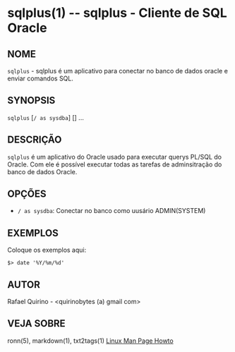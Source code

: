 sqlplus(1) -- sqlplus - Cliente de SQL Oracle
===============================================

NOME
----

`sqlplus` - sqlplus é um aplicativo para conectar no banco de dados oracle e enviar comandos SQL.

SYNOPSIS
--------

`sqlplus` [`/ as sysdba`] [] ...

DESCRIÇÃO
---------

`sqlplus`  é um aplicativo do Oracle usado para executar querys PL/SQL do Oracle. Com ele é possível executar todas as tarefas de adminsitração do banco de dados Oracle.

OPÇÕES
------

* `/ as sysdba`:
Conectar no banco como uusário ADMIN(SYSTEM)


EXEMPLOS
--------

Coloque os exemplos aqui:

   `$> date '%Y/%m/%d'`


AUTOR
-----

Rafael Quirino - <quirinobytes (a) gmail com>

VEJA SOBRE
----------

ronn(5), markdown(1), txt2tags(1) [Linux Man Page Howto](
http://www.schweikhardt.net/man_page_howto.html)

